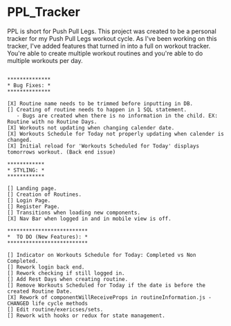 # PPL_Tracker

PPL is short for Push Pull Legs. This project was created to be a personal tracker for my Push Pull Legs workout cycle. As I've been working on this tracker, I've added features that turned in into a full on workout tracker. You're able to create multiple workout routines and you're able to do multiple workouts per day.

```

**************
* Bug Fixes: *
**************

[X] Routine name needs to be trimmed before inputting in DB.
[] Creating of routine needs to happen in 1 SQL statement.
   - Bugs are created when there is no information in the child. EX: Routine with no Routine Days.
[X] Workouts not updating when changing calender date.
[X] Workouts Schedule for Today not properly updating when calender is changed.
[X] Initial reload for 'Workouts Scheduled for Today' displays tomorrows workout. (Back end issue)

************
* STYLING: *
************

[] Landing page.
[] Creation of Routines.
[] Login Page.
[] Register Page.
[] Transitions when loading new components.
[X] Nav Bar when logged in and in mobile view is off.

**************************
*  TO DO (New Features): *
**************************

[] Indicator on Workouts Schedule for Today: Completed vs Non Completed.
[] Rework login back end.
[] Rework checking if still logged in.
[] Add Rest Days when creating routine.
[] Remove Workouts Scheduled for Today if the date is before the created Routine Date.
[X] Rework of componentWillReceiveProps in routineInformation.js - CHANGED life cycle methods
[] Edit routine/exericses/sets.
[] Rework with hooks or redux for state management.

```